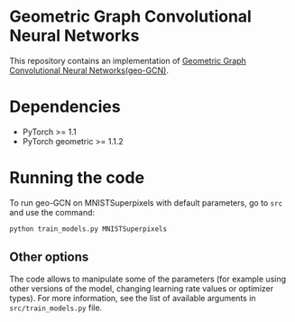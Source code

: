 # Geometric Graph Convolutional Neural Networks

This repository contains an implementation of [Geometric Graph Convolutional Neural Networks(geo-GCN)](https://www.google.com).

# Dependencies

- PyTorch >= 1.1
- PyTorch geometric >= 1.1.2

# Running the code

To run geo-GCN on MNISTSuperpixels with default parameters, go to `src` and use the command:

```python
python train_models.py MNISTSuperpixels
```
 

## Other options

The code allows to manipulate some of the parameters (for example using other versions of the model, changing learning rate values or optimizer types). For more information, see the list of available arguments in `src/train_models.py` file.
